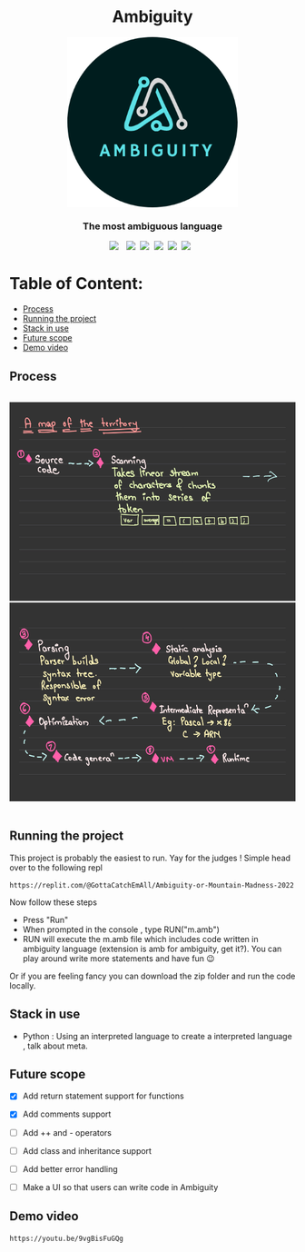 <div align="center"><h1>Ambiguity</h1></div>
<div align="center"><img src ="logo_ico.png" width=300 height=300 style="vertical-align:middle"></div>
<div align="center"><h3>The most ambiguous language</h3></div>



<pre><div align="center"><img style="margin-right: 5px;" src="https://img.shields.io/badge/Python-3.0-green"/> <img src="https://img.shields.io/badge/%20%20Uptime-99%25-orange"/> <img src="https://img.shields.io/badge/%20%20build-passing-green"/> <img src="https://img.shields.io/badge/%20%20contributers-1-informational"/> <img src="https://img.shields.io/badge/maintainability-A-yellow"/> <img src="https://img.shields.io/badge/Repl-it-purple"/> </div></pre> 



# Table of Content:

- [Process](#process)
- [Running the project](#running-the-project)
- [Stack in use](#stack-in-use)
- [Future scope](#future-scope)
- [Demo video](#demo-video)



## Process

<pre>
<div align="center">
<img src ="s1.jpg" width="600" height="350"></br><img src ="s2.jpg"  width="600" height="350">
</div>
</pre>



## Running the project
This project is probably the easiest to run. Yay for the judges ! Simple head over to the following repl
```
https://replit.com/@GottaCatchEmAll/Ambiguity-or-Mountain-Madness-2022
```
Now follow these steps 
- Press "Run"
- When prompted in the console , type RUN("m.amb")
- RUN will execute the m.amb file which includes code written in ambiguity language (extension is amb for ambiguity, get it?). You can play around write more statements and have fun 😉


Or if you are feeling fancy you can download the zip folder and run the code locally.



## Stack in use
- Python : Using an interpreted language to create a interpreted language , talk about meta.



## Future scope
- [x] Add return statement support for functions 
- [x] Add comments support
- [ ] Add ++ and - operators
- [ ] Add class and inheritance support
- [ ] Add better error handling
- [ ] Make a UI so that users can write code in Ambiguity


## Demo video
```
https://youtu.be/9vgBisFuGQg
```
